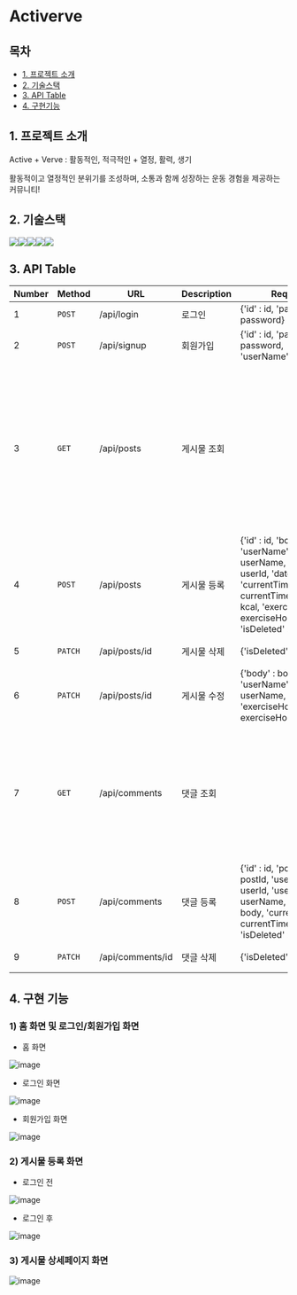# Activerve

## 목차

- [1. 프로젝트 소개](#1-프로젝트-소개)
- [2. 기술스택](#2-기술스택)
- [3. API Table](#3-api-table)
- [4. 구현기능](#4-구현-기능)

## 1. 프로젝트 소개

Active + Verve : 활동적인, 적극적인 + 열정, 활력, 생기

활동적이고 열정적인 분위기를 조성하며, 소통과 함께 성장하는 운동 경험을 제공하는 커뮤니티!

## 2. 기술스택

<img src="https://img.shields.io/badge/javascript-F7DF1E?style=for-the-badge&logo=javascript&logoColor=black"><img src="https://img.shields.io/badge/react-61DAFB?style=for-the-badge&logo=react&logoColor=black"><img src="https://img.shields.io/badge/html-E34F26?style=for-the-badge&logo=html5&logoColor=white"><img src="https://img.shields.io/badge/css-1572B6?style=for-the-badge&logo=css3&logoColor=white"><img src="https://img.shields.io/badge/github-181717?style=for-the-badge&logo=github&logoColor=white">

## 3. API Table

| Number | Method  | URL              | Description | Request                                                                                                                                                                             | Response                                                                                                                                                                            |
| ------ | ------- | ---------------- | ----------- | ----------------------------------------------------------------------------------------------------------------------------------------------------------------------------------- | ----------------------------------------------------------------------------------------------------------------------------------------------------------------------------------- |
| 1      | `POST`  | /api/login       | 로그인      | {'id' : id, 'password' : password}                                                                                                                                                  |                                                                                                                                                                                     |
| 2      | `POST`  | /api/signup      | 회원가입    | {'id' : id, 'password' : password, 'userName':userName}                                                                                                                             |                                                                                                                                                                                     |
| 3      | `GET`   | /api/posts       | 게시물 조회 |                                                                                                                                                                                     | {'id' : id, 'body' : body, 'userName' : userName, 'userId' : userId, 'date' : date, 'currentTime' : currentTime, 'kcal' : kcal, 'exerciseHour' : exerciseHour, 'isDeleted' : false} |
| 4      | `POST`  | /api/posts       | 게시물 등록 | {'id' : id, 'body' : body, 'userName' : userName, 'userId' : userId, 'date' : date, 'currentTime' : currentTime, 'kcal' : kcal, 'exerciseHour' : exerciseHour, 'isDeleted' : false} |                                                                                                                                                                                     |
| 5      | `PATCH` | /api/posts/id    | 게시물 삭제 | {'isDeleted' : false}                                                                                                                                                               | 삭제 성공 메시지                                                                                                                                                                    |
| 6      | `PATCH` | /api/posts/id    | 게시물 수정 | {'body' : body, 'userName' : userName, 'kcal' : kcal, 'exerciseHour' : exerciseHour}                                                                                                | 수정 성공 메시지                                                                                                                                                                    |
| 7      | `GET`   | /api/comments    | 댓글 조회   |                                                                                                                                                                                     | {'id' : id, 'postId' : postId, 'userId' : userId, 'userName' : userName, 'body' : body, 'currentTime' : currentTime, 'isDeleted' : false}                                           |
| 8      | `POST`  | /api/comments    | 댓글 등록   | {'id' : id, 'postId' : postId, 'userId' : userId, 'userName' : userName, 'body' : body, 'currentTime' : currentTime, 'isDeleted' : false}                                           |                                                                                                                                                                                     |
| 9      | `PATCH` | /api/comments/id | 댓글 삭제   | {'isDeleted' : false}                                                                                                                                                               | 삭제 성공 메시지                                                                                                                                                                    |

## 4. 구현 기능

### 1) 홈 화면 및 로그인/회원가입 화면

- 홈 화면

![image](https://github.com/suminute/react-lv4/assets/92218638/f75f993a-d90b-4e28-8ef7-4064cf476c03)

- 로그인 화면

![image](https://github.com/suminute/react-lv4/assets/92218638/e0c2a900-8f64-4f1d-b536-82f546ba978c)

- 회원가입 화면

![image](https://github.com/suminute/react-lv4/assets/92218638/19c3e217-af60-41a5-8f6b-1cc0c3405b51)

### 2) 게시물 등록 화면

- 로그인 전

![image](https://github.com/suminute/react-lv4/assets/92218638/f4c94961-0cc8-43c0-b97a-dedbf51f8147)

- 로그인 후

![image](https://github.com/suminute/react-lv4/assets/92218638/99843651-7c34-4282-83f4-026f4f0b7b35)

### 3) 게시물 상세페이지 화면

![image](https://github.com/suminute/react-lv4/assets/92218638/8b7fc780-da58-455c-b5b0-b8b8319980e9)

